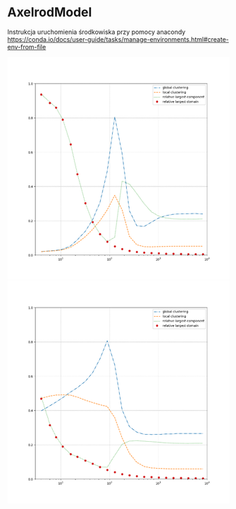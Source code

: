 # AxelrodModel

Instrukcja uruchomienia środkowiska przy pomocy anacondy
https://conda.io/docs/user-guide/tasks/manage-environments.html#create-env-from-file


![alt text](https://github.com/Moribund7/AxelrodModel/blob/master/model_a.png)
![alt text](https://github.com/Moribund7/AxelrodModel/blob/master/model_f.png)
